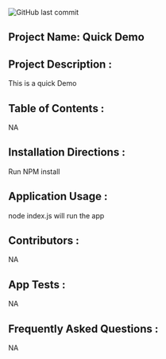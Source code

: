 

![GitHub last commit](https://img.shields.io/github/last-commit/troylochner/Good-ReadMe-Maker)

## Project Name: Quick Demo

## Project Description :
This is a quick Demo

## Table of Contents :
NA

## Installation Directions :
Run NPM install

## Application Usage :
node index.js will run the app

## Contributors :
NA

## App Tests :
NA

## Frequently Asked Questions :
NA
